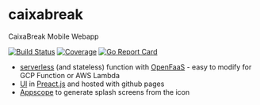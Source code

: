 # caixabreak
CaixaBreak Mobile Webapp

[![Build Status](https://travis-ci.org/fopina/caixabreak.svg?branch=master)](https://travis-ci.org/fopina/caixabreak)
[![Coverage](http://gocover.io/_badge/github.com/fopina/caixabreak/break)](https://gocover.io/_/github.com/fopina/caixabreak/break/)
[![Go Report Card](https://goreportcard.com/badge/github.com/fopina/caixabreak)](https://goreportcard.com/report/github.com/fopina/caixabreak)

* [serverless](break.yml) (and stateless) function with [OpenFaaS](https://www.openfaas.com/) - easy to modify for GCP Function or AWS Lambda
* [UI](web) in [Preact.js](https://preactjs.com/) and hosted with github pages
* [Appscope](https://appsco.pe/developer/splash-screens) to generate splash screens from the icon
